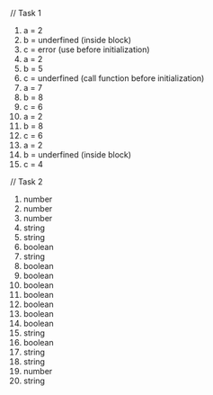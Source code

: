 // Task 1
1. a = 2
2. b = underfined (inside block)
3. c = error (use before initialization)
4. a = 2
5. b = 5
6. c = underfined (call function before initialization)
7. a = 7
8. b = 8
9. c = 6
10. a = 2
11. b = 8
12. c = 6
13. a = 2
14. b = underfined (inside block)
15. c = 4

// Task 2
1. number
2. number
3. number
4. string
5. string
6. boolean
7. string
8. boolean
9. boolean
10. boolean
11. boolean
12. boolean
13. boolean
14. boolean
15. string
16. boolean
17. string
18. string
19. number
20. string
